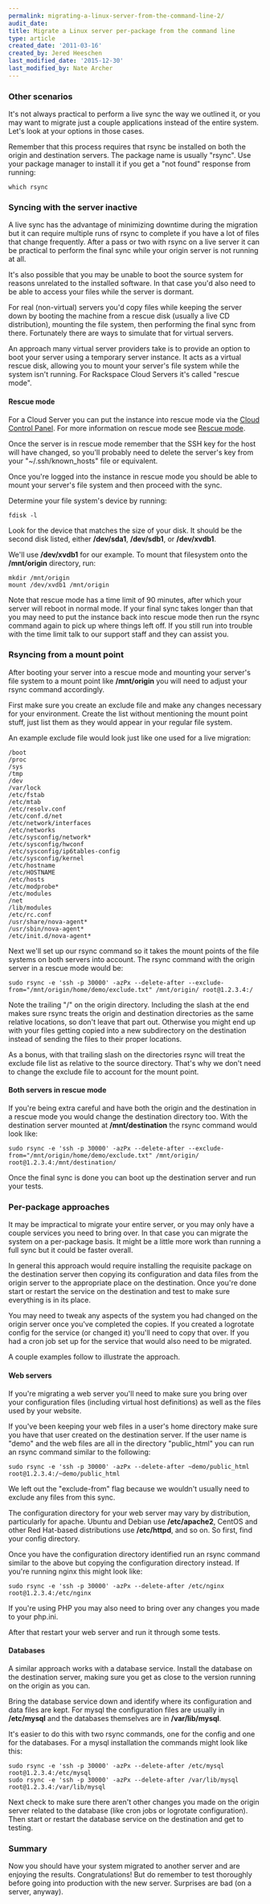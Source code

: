 ```yaml
---
permalink: migrating-a-linux-server-from-the-command-line-2/
audit_date:
title: Migrate a Linux server per-package from the command line
type: article
created_date: '2011-03-16'
created_by: Jered Heeschen
last_modified_date: '2015-12-30'
last_modified_by: Nate Archer
---
```


### Other scenarios

It's not always practical to perform a live sync the way we outlined it,
or you may want to migrate just a couple applications instead of the
entire system. Let's look at your options in those cases.

Remember that this process requires that rsync be installed on both the
origin and destination servers. The package name is usually "rsync". Use
your package manager to install it if you get a "not found" response
from running:

    which rsync

### Syncing with the server inactive

A live sync has the advantage of minimizing downtime during the
migration but it can require multiple runs of rsync to complete if you
have a lot of files that change frequently. After a pass or two with
rsync on a live server it can be practical to perform the final sync
while your origin server is not running at all.

It's also possible that you may be unable to boot the source system for
reasons unrelated to the installed software. In that case you'd also
need to be able to access your files while the server is dormant.

For real (non-virtual) servers you'd copy files while keeping the server
down by booting the machine from a rescue disk (usually a live CD
distribution), mounting the file system, then performing the final sync
from there. Fortunately there are ways to simulate that for virtual
servers.

An approach many virtual server providers take is to provide an option
to boot your server using a temporary server instance. It acts as a
virtual rescue disk, allowing you to mount your server's file system
while the system isn't running. For Rackspace Cloud Servers it's called
"rescue mode".

#### Rescue mode

For a Cloud Server you can put the instance into rescue mode via
the [Cloud Control Panel](https://mycloud.rackspace.com).
For more information on rescue mode see [Rescue mode](/how-to/rescue-mode).

Once the server is in rescue mode remember that the SSH key for the host
will have changed, so you'll probably need to delete the server's key
from your "~/.ssh/known_hosts" file or equivalent.

Once you're logged into the instance in rescue mode you should be able
to mount your server's file system and then proceed with the sync.

Determine your file system's device by running:

    fdisk -l

Look for the device that matches the size of your disk. It should be the
second disk listed, either **/dev/sda1**, **/dev/sdb1**, or **/dev/xvdb1**.

We'll use **/dev/xvdb1** for our example. To mount that filesystem onto the
**/mnt/origin** directory, run:

    mkdir /mnt/origin
    mount /dev/xvdb1 /mnt/origin

Note that rescue mode has a time limit of 90 minutes, after which your
server will reboot in normal mode. If your final sync takes longer than
that you may need to put the instance back into rescue mode then run the
rsync command again to pick up where things left off. If you still run
into trouble with the time limit talk to our support staff and they can
assist you.

### Rsyncing from a mount point

After booting your server into a rescue mode and mounting your server's
file system to a mount point like **/mnt/origin** you will need to adjust
your rsync command accordingly.

First make sure you create an exclude file and make any changes
necessary for your environment. Create the list without mentioning the
mount point stuff, just list them as they would appear in your regular
file system.

An example exclude file would look just like one used for a live
migration:

    /boot
    /proc
    /sys
    /tmp
    /dev
    /var/lock
    /etc/fstab
    /etc/mtab
    /etc/resolv.conf
    /etc/conf.d/net
    /etc/network/interfaces
    /etc/networks
    /etc/sysconfig/network*
    /etc/sysconfig/hwconf
    /etc/sysconfig/ip6tables-config
    /etc/sysconfig/kernel
    /etc/hostname
    /etc/HOSTNAME
    /etc/hosts
    /etc/modprobe*
    /etc/modules
    /net
    /lib/modules
    /etc/rc.conf
    /usr/share/nova-agent*
    /usr/sbin/nova-agent*
    /etc/init.d/nova-agent*

Next we'll set up our rsync command so it takes the mount points of the
file systems on both servers into account. The rsync command with the
origin server in a rescue mode would be:

    sudo rsync -e 'ssh -p 30000' -azPx --delete-after --exclude-from="/mnt/origin/home/demo/exclude.txt" /mnt/origin/ root@1.2.3.4:/

Note the trailing "/" on the origin directory. Including the slash at
the end makes sure rsync treats the origin and destination directories
as the same relative locations, so don't leave that part out. Otherwise
you might end up with your files getting copied into a new subdirectory
on the destination instead of sending the files to their proper
locations.

As a bonus, with that trailing slash on the directories rsync will treat
the exclude file list as relative to the source directory. That's why we
don't need to change the exclude file to account for the mount point.

#### Both servers in rescue mode

If you're being extra careful and have both the origin and the
destination in a rescue mode you would change the destination directory
too. With the destination server mounted at **/mnt/destination** the rsync
command would look like:

    sudo rsync -e 'ssh -p 30000' -azPx --delete-after --exclude-from="/mnt/origin/home/demo/exclude.txt" /mnt/origin/ root@1.2.3.4:/mnt/destination/

Once the final sync is done you can boot up the destination server and
run your tests.

### Per-package approaches

It may be impractical to migrate your entire server, or you may only
have a couple services you need to bring over. In that case you can
migrate the system on a per-package basis. It might be a little more
work than running a full sync but it could be faster overall.

In general this approach would require installing the requisite package
on the destination server then copying its configuration and data files
from the origin server to the appropriate place on the destination. Once
you're done start or restart the service on the destination and test to
make sure everything is in its place.

You may need to tweak any aspects of the system you had changed on the
origin server once you've completed the copies. If you created a
logrotate config for the service (or changed it) you'll need to copy
that over. If you had a cron job set up for the service that would also
need to be migrated.

A couple examples follow to illustrate the approach.

#### Web servers

If you're migrating a web server you'll need to make sure you bring over
your configuration files (including virtual host definitions) as well as
the files used by your website.

If you've been keeping your web files in a user's home directory make
sure you have that user created on the destination server. If the user
name is "demo" and the web files are all in the directory "public_html"
you can run an rsync command similar to the following:

    sudo rsync -e 'ssh -p 30000' -azPx --delete-after ~demo/public_html root@1.2.3.4:/~demo/public_html

We left out the "exclude-from" flag because we wouldn't usually need to
exclude any files from this sync.

The configuration directory for your web server may vary by
distribution, particularly for apache. Ubuntu and Debian use
**/etc/apache2**, CentOS and other Red Hat-based distributions use
**/etc/httpd**, and so on. So first, find your config directory.

Once you have the configuration directory identified run an rsync
command similar to the above but copying the configuration directory
instead. If you're running nginx this might look like:

    sudo rsync -e 'ssh -p 30000' -azPx --delete-after /etc/nginx root@1.2.3.4:/etc/nginx

If you're using PHP you may also need to bring over any changes you made
to your php.ini.

After that restart your web server and run it through some tests.

#### Databases

A similar approach works with a database service. Install the database
on the destination server, making sure you get as close to the version
running on the origin as you can.

Bring the database service down and identify where its configuration and
data files are kept. For mysql the configuration files are usually in
**/etc/mysql** and the databases themselves are in **/var/lib/mysql**.

It's easier to do this with two rsync commands, one for the config and
one for the databases. For a mysql installation the commands might look
like this:

    sudo rsync -e 'ssh -p 30000' -azPx --delete-after /etc/mysql root@1.2.3.4:/etc/mysql
    sudo rsync -e 'ssh -p 30000' -azPx --delete-after /var/lib/mysql root@1.2.3.4:/var/lib/mysql

Next check to make sure there aren't other changes you made on the
origin server related to the database (like cron jobs or logrotate
configuration). Then start or restart the database service on the
destination and get to testing.

### Summary

Now you should have your system migrated to another server and are
enjoying the results. Congratulations! But do remember to test
thoroughly before going into production with the new server. Surprises
are bad (on a server, anyway).
